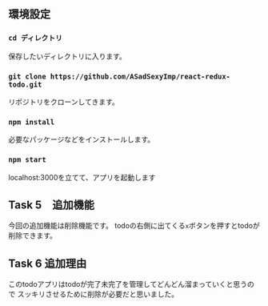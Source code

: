## 環境設定

### `cd ディレクトリ`
保存したいディレクトリに入ります。

### `git clone https://github.com/ASadSexyImp/react-redux-todo.git`
リポジトリをクローンしてきます。

### `npm install`
必要なパッケージなどをインストールします。

### `npm start`
localhost:3000を立てて、アプリを起動します

## Task 5　追加機能
今回の追加機能は削除機能です。
todoの右側に出てくる`x`ボタンを押すとtodoが削除できます。

## Task 6 追加理由
このtodoアプリはtodoが完了未完了を管理してどんどん溜まっていくと思うので
スッキリさせるために削除が必要だと思いました。
